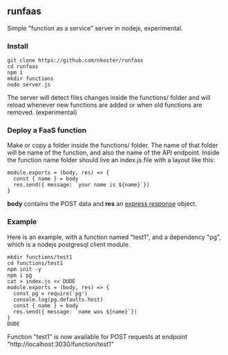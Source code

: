 ## runfaas

Simple "function as a service" server in nodejs, experimental.

### Install

```
git clone https://github.com/nkoster/runfaas
cd runfaas
npm i
mkdir functions
node server.js
```

The server will detect files changes inside the functions/ folder
and will reload whenever new functions are added or when old functions are removed. (experimental)

### Deploy a FaaS function

Make or copy a folder inside the functions/ folder.
The name of that folder will be name of the function, and also the name of the API endpoint.
Inside the function name folder should live an index.js file with a layout like this:

```
module.exports = (body, res) => {
  const { name } = body
  res.send({ message: `your name is ${name}`})
}
```

**body** contains the POST data and **res** an [express response](https://expressjs.com/en/api.html#res) object.

### Example

Here is an example, with a function named "test1", and a dependency "pg", which is a nodejs postgresql client module.

```
mkdir functions/test1
cd functions/test1
npm init -y
npm i pg
cat > index.js << DUDE
module.exports = (body, res) => {
  const pg = require('pg')
  console.log(pg.defaults.host)
  const { name } = body
  res.send({ message: `name was ${name}`})
}
DUDE
```

Function "test1" is now available for POST requests at endpoint "http://localhost:3030/function/test1"
